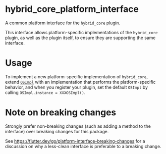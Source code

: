 # hybrid_core_platform_interface

A common platform interface for the [`hybrid_core`][1] plugin.

This interface allows platform-specific implementations of the `hybrid_core`
plugin, as well as the plugin itself, to ensure they are supporting the
same interface.

# Usage

To implement a new platform-specific implementation of `hybrid_core`, extend 
[`OSImpl`][2] with an implementation that performs the
platform-specific behavior, and when you register your plugin, set the 
default `OSImpl` by calling `OSImpl.instance = XXXOSImpl()`.

# Note on breaking changes

Strongly prefer non-breaking changes (such as adding a method to the interface)
over breaking changes for this package.

See https://flutter.dev/go/platform-interface-breaking-changes for a discussion
on why a less-clean interface is preferable to a breaking change.

[1]: https://pub.dev/packages/hybrid_core
[2]: lib/src/os.dart
